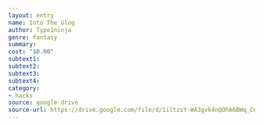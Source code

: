 ```yaml
---
layout: entry 
name: Into The Glog
author: Type1ninja
genre: fantasy
summary: 
cost: "$0.00"
subtext1: 
subtext2: 
subtext3: 
subtext4: 
category:
- hacks
source: google-drive
source-url: https://drive.google.com/file/d/1iltzsY-WA3gvk4nQOhA6BWq_C6US9uXh/view?usp=sharing
---
```

